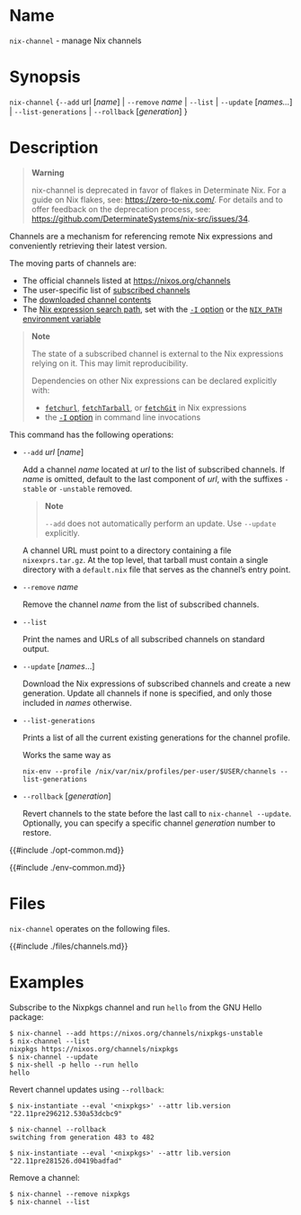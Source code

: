 # Name

`nix-channel` - manage Nix channels

# Synopsis

`nix-channel` {`--add` url [*name*] | `--remove` *name* | `--list` | `--update` [*names…*] | `--list-generations` | `--rollback` [*generation*] }

# Description

> **Warning**
>
> nix-channel is deprecated in favor of flakes in Determinate Nix.
> For a guide on Nix flakes, see: <https://zero-to-nix.com/>.
> For details and to offer feedback on the deprecation process, see: <https://github.com/DeterminateSystems/nix-src/issues/34>.

Channels are a mechanism for referencing remote Nix expressions and conveniently retrieving their latest version.

The moving parts of channels are:
- The official channels listed at <https://nixos.org/channels>
- The user-specific list of [subscribed channels](#subscribed-channels)
- The [downloaded channel contents](#channels)
- The [Nix expression search path](@docroot@/command-ref/conf-file.md#conf-nix-path), set with the [`-I` option](#opt-i) or the [`NIX_PATH` environment variable](#env-NIX_PATH)

> **Note**
>
> The state of a subscribed channel is external to the Nix expressions relying on it.
> This may limit reproducibility.
>
> Dependencies on other Nix expressions can be declared explicitly with:
> - [`fetchurl`](@docroot@/language/builtins.md#builtins-fetchurl), [`fetchTarball`](@docroot@/language/builtins.md#builtins-fetchTarball), or [`fetchGit`](@docroot@/language/builtins.md#builtins-fetchGit) in Nix expressions
> - the [`-I` option](@docroot@/command-ref/opt-common.md#opt-I) in command line invocations

This command has the following operations:

- `--add` *url* \[*name*\]

  Add a channel *name* located at *url* to the list of subscribed channels.
  If *name* is omitted, default to the last component of *url*, with the suffixes `-stable` or `-unstable` removed.

  > **Note**
  >
  > `--add` does not automatically perform an update.
  > Use `--update` explicitly.

  A channel URL must point to a directory containing a file `nixexprs.tar.gz`.
  At the top level, that tarball must contain a single directory with a `default.nix` file that serves as the channel’s entry point.

- `--remove` *name*

  Remove the channel *name* from the list of subscribed channels.

- `--list`

  Print the names and URLs of all subscribed channels on standard output.

- `--update` \[*names*…\]

  Download the Nix expressions of subscribed channels and create a new generation.
  Update all channels if none is specified, and only those included in *names* otherwise.

- `--list-generations`

  Prints a list of all the current existing generations for the
  channel profile.

  Works the same way as
  ```
  nix-env --profile /nix/var/nix/profiles/per-user/$USER/channels --list-generations
  ```

- `--rollback` \[*generation*\]

  Revert channels to the state before the last call to `nix-channel --update`.
  Optionally, you can specify a specific channel *generation* number to restore.

{{#include ./opt-common.md}}

{{#include ./env-common.md}}

# Files

`nix-channel` operates on the following files.

{{#include ./files/channels.md}}

# Examples

Subscribe to the Nixpkgs channel and run `hello` from the GNU Hello package:

```console
$ nix-channel --add https://nixos.org/channels/nixpkgs-unstable
$ nix-channel --list
nixpkgs https://nixos.org/channels/nixpkgs
$ nix-channel --update
$ nix-shell -p hello --run hello
hello
```

Revert channel updates using `--rollback`:

```console
$ nix-instantiate --eval '<nixpkgs>' --attr lib.version
"22.11pre296212.530a53dcbc9"

$ nix-channel --rollback
switching from generation 483 to 482

$ nix-instantiate --eval '<nixpkgs>' --attr lib.version
"22.11pre281526.d0419badfad"
```

Remove a channel:

```console
$ nix-channel --remove nixpkgs
$ nix-channel --list
```
